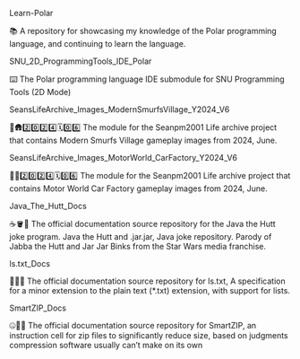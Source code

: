 
Learn-Polar

📚️ A repository for showcasing my knowledge of the Polar programming language, and continuing to learn the language. 

SNU_2D_ProgrammingTools_IDE_Polar

⌨️ The Polar programming language IDE submodule for SNU Programming Tools (2D Mode)

SeansLifeArchive_Images_ModernSmurfsVillage_Y2024_V6

🔵️🛖️2️⃣️0️⃣️2️⃣️4️⃣️🗓️0️⃣️6️⃣️ The module for the Seanpm2001 Life archive project that contains Modern Smurfs Village gameplay images from 2024, June.

SeansLifeArchive_Images_MotorWorld_CarFactory_Y2024_V6

🚧️🚗️2️⃣️0️⃣️2️⃣️4️⃣️🗓️0️⃣️6️⃣️ The module for the Seanpm2001 Life archive project that contains Motor World Car Factory gameplay images from 2024, June.

Java_The_Hutt_Docs

☕️🪣️📖️ The official documentation source repository for the Java the Hutt joke program. Java the Hutt and .jar.jar, Java joke repository. Parody of Jabba the Hutt and Jar Jar Binks from the Star Wars media franchise. 

ls.txt_Docs

📜️📃️📖️ The official documentation source repository for ls.txt, A specification for a minor extension to the plain text (*.txt) extension, with support for lists. 

SmartZIP_Docs

🤐️📁️📖️ The official documentation source repository for SmartZIP, an instruction cell for zip files to significantly reduce size, based on judgments compression software usually can’t make on its own 

